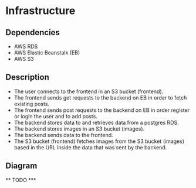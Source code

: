 # Infrastructure

## Dependencies
- AWS RDS
- AWS Elastic Beanstalk (EB)
- AWS S3

## Description
- The user connects to the frontend in an S3 bucket (frontend).
- The frontend sends get requests to the backend on EB in order to fetch existing posts.
- The frontend sends post requests to the backend on EB in order register or login the user and to add posts.
- The backend stores data to and retrieves data from a postgres RDS.
- The backend stores images in an S3 bucket (images).
- The backend sends data to the frontend.
- The S3 bucket (frontend) fetches images from the S3 bucket (images) based in the URL inside the data that was sent by the backend.

## Diagram
** TODO ***
